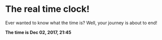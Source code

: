 # The real time clock!

Ever wanted to know what the time is? Well, your journey is about to end!

**The time is Dec 02, 2017, 21:45**